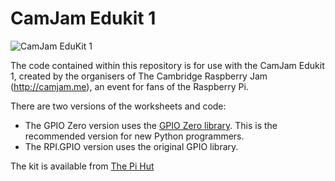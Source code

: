 # CamJam Edukit 1

![CamJam EduKit 1](https://cdn.shopify.com/s/files/1/0176/3274/products/camjam-edukit-camjam-100459-28813050216643_700x.jpg?v=1646620026)

The code contained within this repository is for use with the CamJam Edukit 1, created by the organisers of The Cambridge Raspberry Jam (http://camjam.me), an event for fans of the Raspberry Pi.

There are two versions of the worksheets and code:
* The GPIO Zero version uses the [GPIO Zero library](https://www.raspberrypi.org/blog/gpio-zero-a-friendly-python-api-for-physical-computing/).  This is the recommended version for new Python programmers.
* The RPI.GPIO version uses the original GPIO library.

The kit is available from [The Pi Hut](http://thepihut.com/collections/camjam-edukit)

